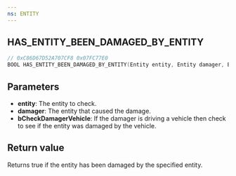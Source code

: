 ```yaml
---
ns: ENTITY
---
```

## HAS_ENTITY_BEEN_DAMAGED_BY_ENTITY

```c
// 0xC86D67D52A707CF8 0x07FC77E0
BOOL HAS_ENTITY_BEEN_DAMAGED_BY_ENTITY(Entity entity, Entity damager, BOOL bCheckDamagerVehicle);
```


## Parameters
* **entity**: The entity to check.
* **damager**: The entity that caused the damage.
* **bCheckDamagerVehicle**: If the damager is driving a vehicle then check to see if the entity was damaged by the vehicle.

## Return value
Returns true if the entity has been damaged by the specified entity.
